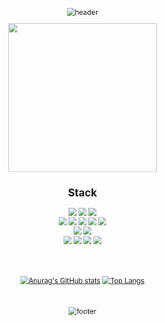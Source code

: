<div align="center">

![header](https://capsule-render.vercel.app/api?type=waving&color=8C8C8C&height=200&section=header&fontSize=40&fontColor=ffffff&fontAlignY=35)
  
  <img src="https://static-storychat.pstatic.net/451237_22801530/ba946gk92bgl30.gif" width="300">
  
<br>

  <h2>Stack</h2>
<img src="https://img.shields.io/badge/HTML-E34F26?style=for-the-badge&logo=html5&logoColor=white">
<img src="https://img.shields.io/badge/CSS-1572B6?style=for-the-badge&logo=css3&logoColor=white">
<img src="https://img.shields.io/badge/SCSS-ec407a?style=for-the-badge&logo=Sass&logoColor=white"><br>
<img src="https://img.shields.io/badge/JavaScript-F7DF1E?style=for-the-badge&logo=javascript&logoColor=black">
<img src="https://img.shields.io/badge/TypeScript-0d47a1?style=for-the-badge&logo=typescript&logoColor=black">
<img src="https://img.shields.io/badge/React-61DAFB?style=for-the-badge&logo=react&logoColor=black">
<img src="https://img.shields.io/badge/next.js-05427c?style=for-the-badge&logo=next.js&logoColor=black">
<img src="https://img.shields.io/badge/Styled Components-DB7093?style=for-the-badge&logo=styled-components&logoColor=white"><br>
<img src="https://img.shields.io/badge/Python-3776AB?style=for-the-badge&logo=Python&logoColor=white"/>
<img src="https://img.shields.io/badge/node.js-339933?style=for-the-badge&logo=Node.js&logoColor=white"><br>
<img src="https://img.shields.io/badge/linux-ffcc33?style=for-the-badge&logo=linux&logoColor=white">
<img src="https://img.shields.io/badge/docker-0db7ed?style=for-the-badge&logo=docker&logoColor=white">
<img src="https://img.shields.io/badge/kubernetes-326CE5?style=for-the-badge&logo=kubernetes&logoColor=white">
<img src="https://img.shields.io/badge/AWS-FF9900?style=for-the-badge&logo=amazonwebservices&logoColor=white">

    
<br><br>

[![Anurag's GitHub stats](https://github-readme-stats.vercel.app/api?username=devdoyeon&theme=radical)](https://github.com/devdoyeon/github-readme-stats)
[![Top Langs](https://github-readme-stats.vercel.app/api/top-langs/?username=devdoyeon&langs_count=8)](https://github.com/devdoyeon/github-readme-stats)

    
<br>

    
![footer](https://capsule-render.vercel.app/api?type=waving&color=8C8C8C&height=200&section=footer&fontSize=18&fontAlignY=20)
  
  <div>
